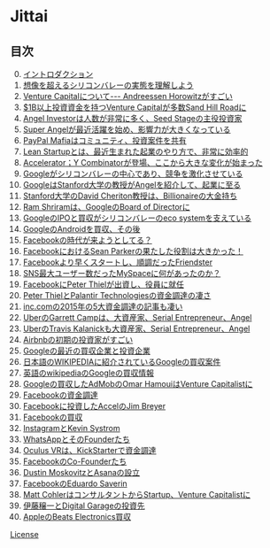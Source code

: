 # Jittai
## 目次

0. <a href="https://github.com/hirokihori/Jittai/blob/master/intro.md">イントロダクション</a>
1. <a href="https://github.com/hirokihori/Jittai/blob/master/01.md">想像を超えるシリコンバレーの実態を理解しよう</a>
2. <a href="https://github.com/hirokihori/Jittai/blob/master/02.md">Venture Capitalについて--- Andreessen Horowitzがすごい</a>
3. <a href="https://github.com/hirokihori/Jittai/blob/master/03.md">$1B以上投資資金を持つVenture Capitalが多数Sand Hill Roadに</a>
4. <a href="https://github.com/hirokihori/Jittai/blob/master/04.md">Angel Investorは人数が非常に多く、Seed Stageの主役投資家</a>
5. <a href="https://github.com/hirokihori/Jittai/blob/master/05.md">Super Angelが最近活躍を始め、影響力が大きくなっている</a>
6. <a href="https://github.com/hirokihori/Jittai/blob/master/06.md">PayPal Mafiaはコミュニティ、投資案件を共有</a>
7. <a href="https://github.com/hirokihori/Jittai/blob/master/07.md">Lean Startupとは、最近生まれた起業のやり方で、非常に効率的</a>
8. <a href="https://github.com/hirokihori/Jittai/blob/master/08.md">Accelerator；Y Combinatorが登場、ここから大きな変化が始まった</a>
9. <a href="https://github.com/hirokihori/Jittai/blob/master/09.md">Googleがシリコンバレーの中心であり、競争を激化させている</a>
10. <a href="https://github.com/hirokihori/Jittai/blob/master/10.md">GoogleはStanford大学の教授がAngelを紹介して、起業に至る</a>
11. <a href="https://github.com/hirokihori/Jittai/blob/master/11.md">Stanford大学のDavid Cheriton教授は、Billionaireの大金持ち</a>
12. <a href="https://github.com/hirokihori/Jittai/blob/master/12.md">Ram Shriramは、GoogleのBoard of Directorに</a>
13. <a href="https://github.com/hirokihori/Jittai/blob/master/13.md">GoogleのIPOと買収がシリコンバレーのeco systemを支えている</a>
14. <a href="https://github.com/hirokihori/Jittai/blob/master/14.md">GoogleのAndroidを買収、その後</a>
15. <a href="https://github.com/hirokihori/Jittai/blob/master/15.md">Facebookの時代が来ようとしてる？</a>
16. <a href="https://github.com/hirokihori/Jittai/blob/master/16.md">FacebookにおけるSean Parkerの果たした役割は大きかった！</a>
17. <a href="https://github.com/hirokihori/Jittai/blob/master/17.md">Facebookより早くスタートし、順調だったFriendster</a>
18. <a href="https://github.com/hirokihori/Jittai/blob/master/18.md">SNS最大ユーザー数だったMySpaceに何があったのか？</a>
19. <a href="https://github.com/hirokihori/Jittai/blob/master/19.md">FacebookにPeter Thielが出資し、役員に就任</a>
20. <a href="https://github.com/hirokihori/Jittai/blob/master/20.md">Peter ThielとPalantir Technologiesの資金調達の凄さ</a>
21. <a href="https://github.com/hirokihori/Jittai/blob/master/21.md">inc.comの2015年の5大資金調達の記事も凄い</a>
22. <a href="https://github.com/hirokihori/Jittai/blob/master/22.md">UberのGarrett Campは、大資産家、Serial Entrepreneur、Angel</a>
23. <a href="https://github.com/hirokihori/Jittai/blob/master/23.md">UberのTravis Kalanickも大資産家、Serial Entrepreneur、Angel</a>
24. <a href="https://github.com/hirokihori/Jittai/blob/master/24.md">Airbnbの初期の投資家がすごい</a>
25. <a href="https://github.com/hirokihori/Jittai/blob/master/25.md">Googleの最近の買収企業と投資企業</a>
26. <a href="https://github.com/hirokihori/Jittai/blob/master/26.md">日本語のWIKIPEDIAに紹介されているGoogleの買収案件</a>
27. <a href="https://github.com/hirokihori/Jittai/blob/master/27.md">英語のwikipediaのGoogleの買収情報</a>
28. <a href="https://github.com/hirokihori/Jittai/blob/master/28.md">Googleの買収したAdMobのOmar HamouiはVenture Capitalistに</a>
29. <a href="https://github.com/hirokihori/Jittai/blob/master/29.md">Facebookの資金調達</a>
30. <a href="https://github.com/hirokihori/Jittai/blob/master/30.md">Facebookに投資したAccelのJim Breyer</a>
31. <a href="https://github.com/hirokihori/Jittai/blob/master/31.md">Facebookの買収</a>
32. <a href="https://github.com/hirokihori/Jittai/blob/master/32.md">InstagramとKevin Systrom</a>
33. <a href="https://github.com/hirokihori/Jittai/blob/master/33.md">WhatsAppとそのFounderたち</a>
34. <a href="https://github.com/hirokihori/Jittai/blob/master/34.md">Oculus VRは、KickStarterで資金調達</a>
35. <a href="https://github.com/hirokihori/Jittai/blob/master/35.md">FacebookのCo-Founderたち</a>
36. <a href="https://github.com/hirokihori/Jittai/blob/master/36.md">Dustin MoskovitzとAsanaの設立</a>
37. <a href="https://github.com/hirokihori/Jittai/blob/master/37.md">FacebookのEduardo Saverin</a>
38. <a href="https://github.com/hirokihori/Jittai/blob/master/38.md">Matt CohlerはコンサルタントからStartup、Venture Capitalistに</a>
39. <a href="https://github.com/hirokihori/Jittai/blob/master/39.md">伊藤穣一とDigital Garageの投資先</a>
40. <a href="https://github.com/hirokihori/Jittai/blob/master/40.md">AppleのBeats Electronics買収</a>

<a href="https://github.com/hirokihori/Jittai/blob/master/LICENSE">License</a>
